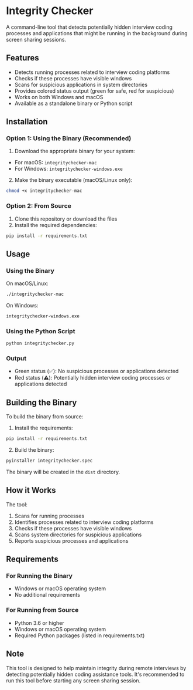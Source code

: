# Integrity Checker


A command-line tool that detects potentially hidden interview coding processes and applications that might be running in the background during screen sharing sessions.


## Features


- Detects running processes related to interview coding platforms
- Checks if these processes have visible windows
- Scans for suspicious applications in system directories
- Provides colored status output (green for safe, red for suspicious)
- Works on both Windows and macOS
- Available as a standalone binary or Python script


## Installation


### Option 1: Using the Binary (Recommended)


1. Download the appropriate binary for your system:
- For macOS: `integritychecker-mac`
- For Windows: `integritychecker-windows.exe`
2. Make the binary executable (macOS/Linux only):
  ```bash
  chmod +x integritychecker-mac
  ```


### Option 2: From Source


1. Clone this repository or download the files
2. Install the required dependencies:
  ```bash
  pip install -r requirements.txt
  ```


## Usage


### Using the Binary


On macOS/Linux:
```bash
./integritychecker-mac
```


On Windows:
```bash
integritychecker-windows.exe
```


### Using the Python Script


```bash
python integritychecker.py
```


### Output


- Green status (✅): No suspicious processes or applications detected
- Red status (⚠️): Potentially hidden interview coding processes or applications detected


## Building the Binary


To build the binary from source:


1. Install the requirements:
  ```bash
  pip install -r requirements.txt
  ```


2. Build the binary:
  ```bash
  pyinstaller integritychecker.spec
  ```


The binary will be created in the `dist` directory.


## How it Works


The tool:
1. Scans for running processes
2. Identifies processes related to interview coding platforms
3. Checks if these processes have visible windows
4. Scans system directories for suspicious applications
5. Reports suspicious processes and applications


## Requirements


### For Running the Binary
- Windows or macOS operating system
- No additional requirements


### For Running from Source
- Python 3.6 or higher
- Windows or macOS operating system
- Required Python packages (listed in requirements.txt)


## Note


This tool is designed to help maintain integrity during remote interviews by detecting potentially hidden coding assistance tools. It's recommended to run this tool before starting any screen sharing session.

